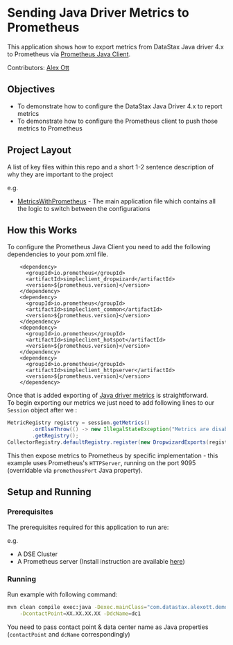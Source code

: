 # Sending Java Driver Metrics to Prometheus 
This application shows how to export metrics from DataStax Java driver 4.x to Prometheus via [Prometheus Java Client](https://github.com/prometheus/client_java).

Contributors: [Alex Ott](https://github.com/alexott)

## Objectives

* To demonstrate how to configure the DataStax Java Driver 4.x to report metrics
* To demonstrate how to configure the Prometheus client to push those metrics to Prometheus
  
## Project Layout
A list of key files within this repo and a short 1-2 sentence description of why they are important to the project

e.g.
* [MetricsWithPrometheus](/src/main/java/com/datastax/alexott/demos/MetricsWithPrometheus.java) - The main application file which contains all the logic to switch between the configurations

## How this Works
To configure the Prometheus Java Client you need to add the following dependencies to your pom.xml file.

```
    <dependency>
      <groupId>io.prometheus</groupId>
      <artifactId>simpleclient_dropwizard</artifactId>
      <version>${prometheus.version}</version>
    </dependency>
    <dependency>
      <groupId>io.prometheus</groupId>
      <artifactId>simpleclient_common</artifactId>
      <version>${prometheus.version}</version>
    </dependency>
    <dependency>
      <groupId>io.prometheus</groupId>
      <artifactId>simpleclient_hotspot</artifactId>
      <version>${prometheus.version}</version>
    </dependency>
    <dependency>
      <groupId>io.prometheus</groupId>
      <artifactId>simpleclient_httpserver</artifactId>
      <version>${prometheus.version}</version>
    </dependency>
```
Once that is added exporting of [Java driver metrics](https://docs.datastax.com/en/developer/java-driver/4.3/manual/core/metrics/) is straightforward.  
To begin exporting our metrics we just need to add following lines to our `Session` object after we :

```java
MetricRegistry registry = session.getMetrics()
        .orElseThrow(() -> new IllegalStateException("Metrics are disabled"))
        .getRegistry();
CollectorRegistry.defaultRegistry.register(new DropwizardExports(registry));
```

This then expose metrics to Prometheus by specific implementation - this example uses
Prometheus's `HTTPServer`, running on the port 9095 (overridable via `prometheusPort` Java
property).

## Setup and Running

### Prerequisites
The prerequisites required for this application to run are:

e.g.
* A DSE Cluster
* A Prometheus server (Install instruction are available [here](https://prometheus.io/docs/prometheus/latest/getting_started/))

### Running
Run example with following command:

```sh
mvn clean compile exec:java -Dexec.mainClass="com.datastax.alexott.demos.MetricsWithPrometheus" \
    -DcontactPoint=XX.XX.XX.XX -DdcName=dc1
```

You need to pass contact point & data center name as Java properties (`contactPoint` and
`dcName` correspondingly)

